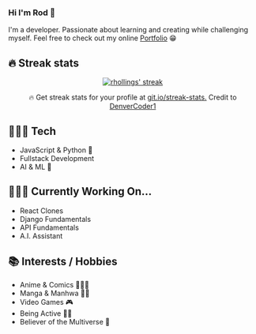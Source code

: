 ### Hi I'm Rod 👋

I'm a developer. Passionate about learning and creating while challenging myself. Feel free to check out my online <a href="https://rhollings.github.io/personal_portfolio/#projects">Portfolio</a> 😁

## 🔥 Streak stats

<p align="center">
  <a href="https://github.com/rhollings/rhollings">
    <img title="🔥 Get streak stats for your profile at git.io/streak-stats" alt="rhollings' streak" src="https://github-readme-streak-stats.herokuapp.com/?user=rhollings&theme=omni&hide_border=true"/>
  </a>
  <p align="center">🔥 Get streak stats for your profile at <a href="https://git.io/streak-stats">git.io/streak-stats.</a> Credit to <a href="https://github.com/DenverCoder1">DenverCoder1</a></p>
</p>

## 👨🏾‍💻 Tech 

- JavaScript & Python 🐍
- Fullstack Development 
- AI & ML 🤖

## 🧗🏽‍♂️ Currently Working On...

- React Clones
- Django Fundamentals 
- API Fundamentals 
- A.I. Assistant


##  📚 Interests / Hobbies

- Anime & Comics 🦹🏼‍♀️
- Manga & Manhwa 🥷🏾
- Video Games 🎮
- Being Active 🏋🏽
- Believer of the Multiverse 🌌

<!--
Gonna put some intro stuff here?

## What I'm learning
- 
- 
-->
<!--
**rhollings/rhollings** is a ✨ _special_ ✨ repository because its `README.md` (this file) appears on your GitHub profile.

Here are some ideas to get you started:

- 🔭 I’m currently working on ...
- 🌱 I’m currently learning ...
- 👯 I’m looking to collaborate on ...
- 🤔 I’m looking for help with ...
- 💬 Ask me about ...
- 📫 How to reach me: ...
- 😄 Pronouns: ...
- ⚡ Fun fact: ...
-->

